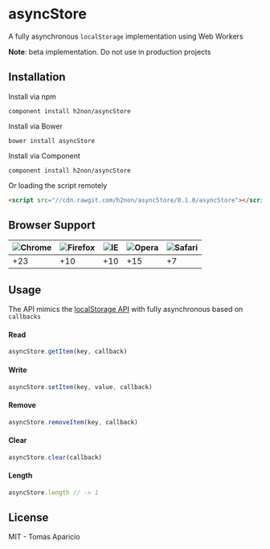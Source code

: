 # asyncStore

A fully asynchronous `localStorage` implementation using Web Workers

**Note**: beta implementation. Do not use in production projects

## Installation

Install via npm
```
component install h2non/asyncStore
```

Install via Bower
```
bower install asyncStore
```

Install via Component
```
component install h2non/asyncStore
```

Or loading the script remotely
```html
<script src="//cdn.rawgit.com/h2non/asyncStore/0.1.0/asyncStore"></script>
```

## Browser Support

![Chrome](https://raw.github.com/alrra/browser-logos/master/chrome/chrome_48x48.png) | ![Firefox](https://raw.github.com/alrra/browser-logos/master/firefox/firefox_48x48.png) | ![IE](https://raw.github.com/alrra/browser-logos/master/internet-explorer/internet-explorer_48x48.png) | ![Opera](https://raw.github.com/alrra/browser-logos/master/opera/opera_48x48.png) | ![Safari](https://raw.github.com/alrra/browser-logos/master/safari/safari_48x48.png)
--- | --- | --- | --- | --- |
+23 | +10 | +10 | +15 | +7 |

## Usage

The API mimics the [localStorage API](http://www.w3.org/TR/webstorage/#storage) with fully asynchronous based on `callbacks`

#### Read

```js
asyncStore.getItem(key, callback)
```

#### Write

```js
asyncStore.setItem(key, value, callback)
```

#### Remove

```js
asyncStore.removeItem(key, callback)
```

#### Clear

```js
asyncStore.clear(callback)
```

#### Length
```js
asyncStore.length // -> 1
```

## License

MIT - Tomas Aparicio
